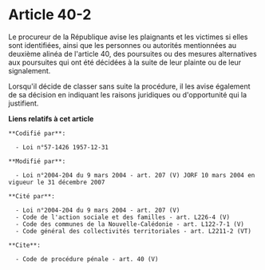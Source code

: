 # Article 40-2

Le procureur de la République avise les plaignants et les victimes si elles sont identifiées, ainsi que les personnes ou
autorités mentionnées au deuxième alinéa de l'article 40, des poursuites ou des mesures alternatives aux poursuites qui ont
été décidées à la suite de leur plainte ou de leur signalement. 

Lorsqu'il décide de classer sans suite la procédure, il les avise également de sa décision en indiquant les raisons
juridiques ou d'opportunité qui la justifient.

**Liens relatifs à cet article**

	**Codifié par**:

	  - Loi n°57-1426 1957-12-31

	**Modifié par**:

	  - Loi n°2004-204 du 9 mars 2004 - art. 207 (V) JORF 10 mars 2004 en vigueur le 31 décembre 2007

	**Cité par**:

	  - Loi n°2004-204 du 9 mars 2004 - art. 207 (V)
	  - Code de l'action sociale et des familles - art. L226-4 (V)
	  - Code des communes de la Nouvelle-Calédonie - art. L122-7-1 (V)
	  - Code général des collectivités territoriales - art. L2211-2 (VT)

	**Cite**:

	  - Code de procédure pénale - art. 40 (V)
